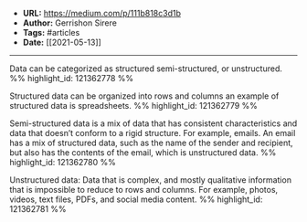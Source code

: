 - **URL:** https://medium.com/p/111b818c3d1b
- **Author:** Gerrishon Sirere
- **Tags:** #articles
- **Date:** [[2021-05-13]]
---

Data can be categorized as structured semi-structured, or unstructured. %% highlight_id: 121362778 %%


Structured data can be organized into rows and columns an example of structured data is spreadsheets. %% highlight_id: 121362779 %%


Semi-structured data is a mix of data that has consistent characteristics and data that doesn’t conform to a rigid structure. For example, emails. An email has a mix of structured data, such as the name of the sender and recipient, but also has the contents of the email, which is unstructured data. %% highlight_id: 121362780 %%


Unstructured data: Data that is complex, and mostly qualitative information that is impossible to reduce to rows and columns. For example, photos, videos, text files, PDFs, and social media content. %% highlight_id: 121362781 %%

